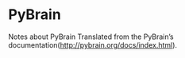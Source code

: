 # PyBrain
Notes about PyBrain
Translated from the PyBrain’s documentation(http://pybrain.org/docs/index.html).
